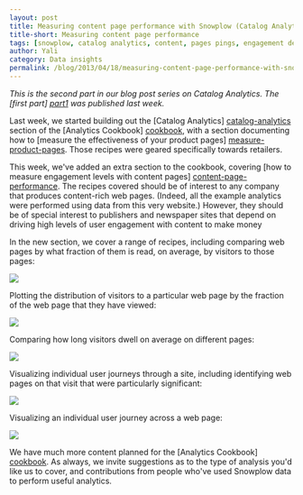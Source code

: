 ```yaml
---
layout: post
title: Measuring content page performance with Snowplow (Catalog Analytics part 2)
title-short: Measuring content page performance
tags: [snowplow, catalog analytics, content, pages pings, engagement depth, measuring engagement]
author: Yali
category: Data insights
permalink: /blog/2013/04/18/measuring-content-page-performance-with-snowplow/
---
```


*This is the second part in our blog post series on Catalog Analytics. The [first part] [part1] was published last week.*

Last week, we started building out the [Catalog Analytics] [catalog-analytics] section of the [Analytics Cookbook] [cookbook], with a section documenting how to [measure the effectiveness of your product pages] [measure-product-pages]. Those recipes were geared specifically towards retailers.

This week, we've added an extra section to the cookbook, covering [how to measure engagement levels with content pages] [content-page-performance]. The recipes covered should be of interest to any company that produces content-rich web pages. (Indeed, all the example analytics were performed using data from this very website.) However, they should be of special interest to publishers and newspaper sites that depend on driving high levels of user engagement with content to make money

In the new section, we cover a range of recipes, including comparing web pages by what fraction of them is read, on average, by visitors to those pages:

<a href="/assets/img/analytics/catalog-analytics/content-page-performance/fraction-of-web-page-read.jpg"><img src="/assets/img/analytics/catalog-analytics/content-page-performance/fraction-of-web-page-read.jpg" /></a>

Plotting the distribution of visitors to a particular web page by the fraction of the web page that they have viewed:

<!--more-->

<a href="/assets/img/analytics/catalog-analytics/content-page-performance/distribution-of-readers-by-fraction-of-hive-udf-post-read.jpg"><img src="/assets/img/analytics/catalog-analytics/content-page-performance/distribution-of-readers-by-fraction-of-hive-udf-post-read.jpg" /></a>

Comparing how long visitors dwell on average on different pages:

<a href="/assets/img/analytics/catalog-analytics/content-page-performance/average-pings-per-page-blog-only.jpg"><img src="/assets/img/analytics/catalog-analytics/content-page-performance/average-pings-per-page-blog-only.jpg"></a>

Visualizing individual user journeys through a site, including identifying web pages on that visit that were particularly significant:

<a href="/assets/img/analytics/catalog-analytics/content-page-performance/customer-journey-1.jpg"><img src="/assets/img/analytics/catalog-analytics/content-page-performance/customer-journey-1.jpg" /></a>

Visualizing an individual user journey across a web page:

<a href="/assets/img/analytics/catalog-analytics/content-page-performance/tableau-visualization-2.JPG"><img src="/assets/img/analytics/catalog-analytics/content-page-performance/tableau-visualization-2.JPG"></a>

We have much more content planned for the [Analytics Cookbook] [cookbook]. As always, we invite suggestions as to the type of analysis you'd like us to cover, and contributions from people who've used Snowplow data to perform useful analytics.


[catalog-analytics]: /analytics/catalog-analytics/overview.html
[cookbook]: /analytics/index.html
[measure-product-pages]: /analytics/catalog-analytics/measuring-and-comparing-product-page-performance.html
[content-page-performance]: /analytics/catalog-analytics/measuring-and-comparing-content-page-performance.html
[part1]: /blog/2013/04/12/online-catalog-analytics-with-snowplow/
